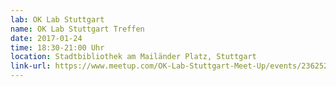 ```yaml
---
lab: OK Lab Stuttgart
name: OK Lab Stuttgart Treffen
date: 2017-01-24
time: 18:30-21:00 Uhr
location: Stadtbibliothek am Mailänder Platz, Stuttgart
link-url: https://www.meetup.com/OK-Lab-Stuttgart-Meet-Up/events/236252110/
---
```

